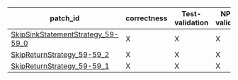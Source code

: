  | patch_id |correctness |Test-validation |NPEX-validation |
 |--- | --- | --- | --- | 
 | [SkipSinkStatementStrategy_59-59_0](./patches/SkipSinkStatementStrategy_59-59_0/patch.java#L60) | X | X | X | 
 | [SkipReturnStrategy_59-59_2](./patches/SkipReturnStrategy_59-59_2/patch.java#L60) | X | X | X | 
 | [SkipReturnStrategy_59-59_1](./patches/SkipReturnStrategy_59-59_1/patch.java#L60) | X | X | X | 
